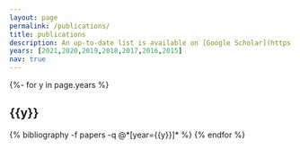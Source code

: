 ```yaml
---
layout: page
permalink: /publications/
title: publications
description: An up-to-date list is available on [Google Scholar](https://scholar.google.com/citations?user=8hg8Oh0AAAAJ).
years: [2021,2020,2019,2018,2017,2016,2015]
nav: true
---
```

<!-- _pages/publications.md -->
<div class="publications">

{%- for y in page.years %}
  <h2 class="year">{{y}}</h2>
  {% bibliography -f papers -q @*[year={{y}}]* %}
{% endfor %}

</div>
